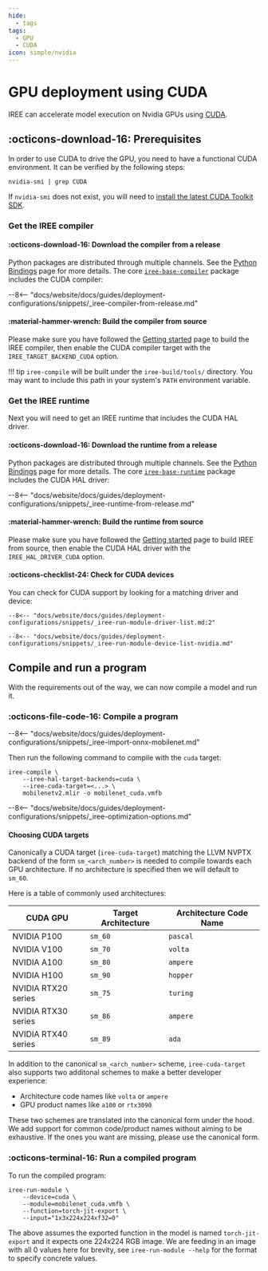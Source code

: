 ```yaml
---
hide:
  - tags
tags:
  - GPU
  - CUDA
icon: simple/nvidia
---
```


# GPU deployment using CUDA

IREE can accelerate model execution on Nvidia GPUs using
[CUDA](https://developer.nvidia.com/cuda-toolkit).

## :octicons-download-16: Prerequisites

In order to use CUDA to drive the GPU, you need to have a functional CUDA
environment. It can be verified by the following steps:

``` shell
nvidia-smi | grep CUDA
```

If `nvidia-smi` does not exist, you will need to
[install the latest CUDA Toolkit SDK](https://developer.nvidia.com/cuda-downloads).

### Get the IREE compiler

#### :octicons-download-16: Download the compiler from a release

Python packages are distributed through multiple channels. See the
[Python Bindings](../../reference/bindings/python.md) page for more details.
The core [`iree-base-compiler`](https://pypi.org/project/iree-base-compiler/)
package includes the CUDA compiler:

--8<-- "docs/website/docs/guides/deployment-configurations/snippets/_iree-compiler-from-release.md"

#### :material-hammer-wrench: Build the compiler from source

Please make sure you have followed the
[Getting started](../../building-from-source/getting-started.md) page to build
the IREE compiler, then enable the CUDA compiler target with the
`IREE_TARGET_BACKEND_CUDA` option.

!!! tip
    `iree-compile` will be built under the `iree-build/tools/` directory. You
    may want to include this path in your system's `PATH` environment variable.

### Get the IREE runtime

Next you will need to get an IREE runtime that includes the CUDA HAL driver.

#### :octicons-download-16: Download the runtime from a release

Python packages are distributed through multiple channels. See the
[Python Bindings](../../reference/bindings/python.md) page for more details.
The core [`iree-base-runtime`](https://pypi.org/project/iree-base-runtime/)
package includes the CUDA HAL driver:

--8<-- "docs/website/docs/guides/deployment-configurations/snippets/_iree-runtime-from-release.md"

#### :material-hammer-wrench: Build the runtime from source

Please make sure you have followed the
[Getting started](../../building-from-source/getting-started.md) page to build
IREE from source, then enable the CUDA HAL driver with the
`IREE_HAL_DRIVER_CUDA` option.

#### :octicons-checklist-24: Check for CUDA devices

You can check for CUDA support by looking for a matching driver and device:

```console hl_lines="8"
--8<-- "docs/website/docs/guides/deployment-configurations/snippets/_iree-run-module-driver-list.md:2"
```

```console hl_lines="3"
--8<-- "docs/website/docs/guides/deployment-configurations/snippets/_iree-run-module-device-list-nvidia.md"
```

## Compile and run a program

With the requirements out of the way, we can now compile a model and run it.

### :octicons-file-code-16: Compile a program

--8<-- "docs/website/docs/guides/deployment-configurations/snippets/_iree-import-onnx-mobilenet.md"

Then run the following command to compile with the `cuda` target:

```shell hl_lines="2-3"
iree-compile \
    --iree-hal-target-backends=cuda \
    --iree-cuda-target=<...> \
    mobilenetv2.mlir -o mobilenet_cuda.vmfb
```

--8<-- "docs/website/docs/guides/deployment-configurations/snippets/_iree-optimization-options.md"

#### Choosing CUDA targets

Canonically a CUDA target (`iree-cuda-target`) matching the LLVM NVPTX
backend of the form `sm_<arch_number>` is needed to compile towards each GPU
architecture. If no architecture is specified then we will default to
`sm_60`.

Here is a table of commonly used architectures:

| CUDA GPU            | Target Architecture | Architecture Code Name
| ------------------- | ------------------- | ----------------------
| NVIDIA P100         | `sm_60`             | `pascal`
| NVIDIA V100         | `sm_70`             | `volta`
| NVIDIA A100         | `sm_80`             | `ampere`
| NVIDIA H100         | `sm_90`             | `hopper`
| NVIDIA RTX20 series | `sm_75`             | `turing`
| NVIDIA RTX30 series | `sm_86`             | `ampere`
| NVIDIA RTX40 series | `sm_89`             | `ada`

In addition to the canonical `sm_<arch_number>` scheme, `iree-cuda-target`
also supports two additonal schemes to make a better developer experience:

* Architecture code names like `volta` or `ampere`
* GPU product names like `a100` or `rtx3090`

These two schemes are translated into the canonical form under the hood.
We add support for common code/product names without aiming to be exhaustive.
If the ones you want are missing, please use the canonical form.

### :octicons-terminal-16: Run a compiled program

To run the compiled program:

``` shell hl_lines="2"
iree-run-module \
    --device=cuda \
    --module=mobilenet_cuda.vmfb \
    --function=torch-jit-export \
    --input="1x3x224x224xf32=0"
```

The above assumes the exported function in the model is named `torch-jit-export`
and it expects one 224x224 RGB image. We are feeding in an image with all 0
values here for brevity, see `iree-run-module --help` for the format to specify
concrete values.

